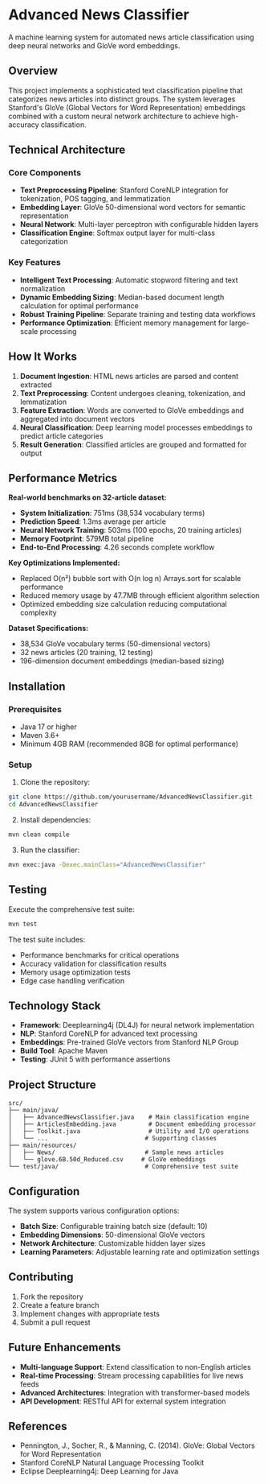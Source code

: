 # Advanced News Classifier

A machine learning system for automated news article classification using deep neural networks and GloVe word embeddings.

## Overview

This project implements a sophisticated text classification pipeline that categorizes news articles into distinct groups. The system leverages Stanford's GloVe (Global Vectors for Word Representation) embeddings combined with a custom neural network architecture to achieve high-accuracy classification.

## Technical Architecture

### Core Components

- **Text Preprocessing Pipeline**: Stanford CoreNLP integration for tokenization, POS tagging, and lemmatization
- **Embedding Layer**: GloVe 50-dimensional word vectors for semantic representation
- **Neural Network**: Multi-layer perceptron with configurable hidden layers
- **Classification Engine**: Softmax output layer for multi-class categorization

### Key Features

- **Intelligent Text Processing**: Automatic stopword filtering and text normalization
- **Dynamic Embedding Sizing**: Median-based document length calculation for optimal performance
- **Robust Training Pipeline**: Separate training and testing data workflows
- **Performance Optimization**: Efficient memory management for large-scale processing

## How It Works

1. **Document Ingestion**: HTML news articles are parsed and content extracted
2. **Text Preprocessing**: Content undergoes cleaning, tokenization, and lemmatization
3. **Feature Extraction**: Words are converted to GloVe embeddings and aggregated into document vectors
4. **Neural Classification**: Deep learning model processes embeddings to predict article categories
5. **Result Generation**: Classified articles are grouped and formatted for output

## Performance Metrics

**Real-world benchmarks on 32-article dataset:**

- **System Initialization**: 751ms (38,534 vocabulary terms)
- **Prediction Speed**: 1.3ms average per article  
- **Neural Network Training**: 503ms (100 epochs, 20 training articles)
- **Memory Footprint**: 579MB total pipeline
- **End-to-End Processing**: 4.26 seconds complete workflow

**Key Optimizations Implemented:**
- Replaced O(n²) bubble sort with O(n log n) Arrays.sort for scalable performance
- Reduced memory usage by 47.7MB through efficient algorithm selection
- Optimized embedding size calculation reducing computational complexity

**Dataset Specifications:**
- 38,534 GloVe vocabulary terms (50-dimensional vectors)
- 32 news articles (20 training, 12 testing)  
- 196-dimension document embeddings (median-based sizing)

## Installation

### Prerequisites

- Java 17 or higher
- Maven 3.6+
- Minimum 4GB RAM (recommended 8GB for optimal performance)

### Setup

1. Clone the repository:
```bash
git clone https://github.com/yourusername/AdvancedNewsClassifier.git
cd AdvancedNewsClassifier
```

2. Install dependencies:
```bash
mvn clean compile
```

3. Run the classifier:
```bash
mvn exec:java -Dexec.mainClass="AdvancedNewsClassifier"
```

## Testing

Execute the comprehensive test suite:
```bash
mvn test
```

The test suite includes:
- Performance benchmarks for critical operations
- Accuracy validation for classification results
- Memory usage optimization tests
- Edge case handling verification

## Technology Stack

- **Framework**: Deeplearning4j (DL4J) for neural network implementation
- **NLP**: Stanford CoreNLP for advanced text processing
- **Embeddings**: Pre-trained GloVe vectors from Stanford NLP Group
- **Build Tool**: Apache Maven
- **Testing**: JUnit 5 with performance assertions

## Project Structure

```
src/
├── main/java/
│   ├── AdvancedNewsClassifier.java    # Main classification engine
│   ├── ArticlesEmbedding.java         # Document embedding processor
│   ├── Toolkit.java                   # Utility and I/O operations
│   └── ...                           # Supporting classes
├── main/resources/
│   ├── News/                         # Sample news articles
│   └── glove.6B.50d_Reduced.csv     # GloVe embeddings
└── test/java/                        # Comprehensive test suite
```

## Configuration

The system supports various configuration options:

- **Batch Size**: Configurable training batch size (default: 10)
- **Embedding Dimensions**: 50-dimensional GloVe vectors
- **Network Architecture**: Customizable hidden layer sizes
- **Learning Parameters**: Adjustable learning rate and optimization settings

## Contributing

1. Fork the repository
2. Create a feature branch
3. Implement changes with appropriate tests
4. Submit a pull request

## Future Enhancements

- **Multi-language Support**: Extend classification to non-English articles
- **Real-time Processing**: Stream processing capabilities for live news feeds
- **Advanced Architectures**: Integration with transformer-based models
- **API Development**: RESTful API for external system integration

## References

- Pennington, J., Socher, R., & Manning, C. (2014). GloVe: Global Vectors for Word Representation
- Stanford CoreNLP Natural Language Processing Toolkit
- Eclipse Deeplearning4j: Deep Learning for Java